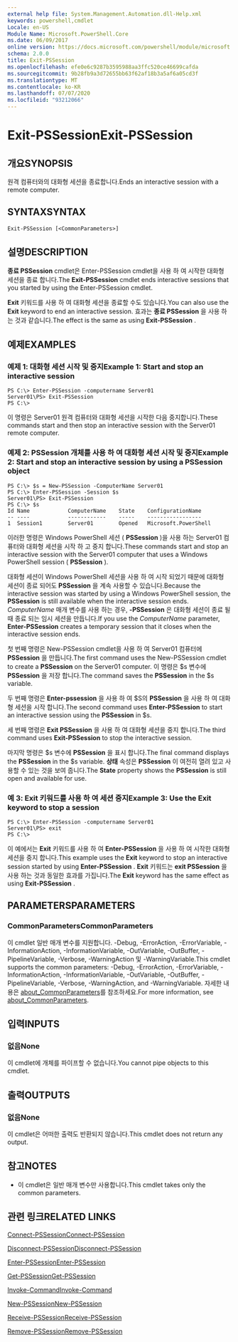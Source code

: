 ```yaml
---
external help file: System.Management.Automation.dll-Help.xml
keywords: powershell,cmdlet
Locale: en-US
Module Name: Microsoft.PowerShell.Core
ms.date: 06/09/2017
online version: https://docs.microsoft.com/powershell/module/microsoft.powershell.core/exit-pssession?view=powershell-5.1&WT.mc_id=ps-gethelp
schema: 2.0.0
title: Exit-PSSession
ms.openlocfilehash: efe0e6c9287b3595988aa3ffc520ce46699cafda
ms.sourcegitcommit: 9b28fb9a3d72655bb63f62af18b3a5af6a05cd3f
ms.translationtype: MT
ms.contentlocale: ko-KR
ms.lasthandoff: 07/07/2020
ms.locfileid: "93212066"
---
```

# <span data-ttu-id="1ff3d-103">Exit-PSSession</span><span class="sxs-lookup"><span data-stu-id="1ff3d-103">Exit-PSSession</span></span>

## <span data-ttu-id="1ff3d-104">개요</span><span class="sxs-lookup"><span data-stu-id="1ff3d-104">SYNOPSIS</span></span>
<span data-ttu-id="1ff3d-105">원격 컴퓨터와의 대화형 세션을 종료합니다.</span><span class="sxs-lookup"><span data-stu-id="1ff3d-105">Ends an interactive session with a remote computer.</span></span>

## <span data-ttu-id="1ff3d-106">SYNTAX</span><span class="sxs-lookup"><span data-stu-id="1ff3d-106">SYNTAX</span></span>

```
Exit-PSSession [<CommonParameters>]
```

## <span data-ttu-id="1ff3d-107">설명</span><span class="sxs-lookup"><span data-stu-id="1ff3d-107">DESCRIPTION</span></span>
<span data-ttu-id="1ff3d-108">**종료 PSSession** cmdlet은 Enter-PSSession cmdlet을 사용 하 여 시작한 대화형 세션을 종료 합니다.</span><span class="sxs-lookup"><span data-stu-id="1ff3d-108">The **Exit-PSSession** cmdlet ends interactive sessions that you started by using the Enter-PSSession cmdlet.</span></span>

<span data-ttu-id="1ff3d-109">**Exit** 키워드를 사용 하 여 대화형 세션을 종료할 수도 있습니다.</span><span class="sxs-lookup"><span data-stu-id="1ff3d-109">You can also use the **Exit** keyword to end an interactive session.</span></span>
<span data-ttu-id="1ff3d-110">효과는 **종료 PSSession** 을 사용 하는 것과 같습니다.</span><span class="sxs-lookup"><span data-stu-id="1ff3d-110">The effect is the same as using **Exit-PSSession** .</span></span>

## <span data-ttu-id="1ff3d-111">예제</span><span class="sxs-lookup"><span data-stu-id="1ff3d-111">EXAMPLES</span></span>

### <span data-ttu-id="1ff3d-112">예제 1: 대화형 세션 시작 및 중지</span><span class="sxs-lookup"><span data-stu-id="1ff3d-112">Example 1: Start and stop an interactive session</span></span>

```
PS C:\> Enter-PSSession -computername Server01
Server01\PS> Exit-PSSession
PS C:\>
```

<span data-ttu-id="1ff3d-113">이 명령은 Server01 원격 컴퓨터와 대화형 세션을 시작한 다음 중지합니다.</span><span class="sxs-lookup"><span data-stu-id="1ff3d-113">These commands start and then stop an interactive session with the Server01 remote computer.</span></span>

### <span data-ttu-id="1ff3d-114">예제 2: PSSession 개체를 사용 하 여 대화형 세션 시작 및 중지</span><span class="sxs-lookup"><span data-stu-id="1ff3d-114">Example 2: Start and stop an interactive session by using a PSSession object</span></span>

```
PS C:\> $s = New-PSSession -ComputerName Server01
PS C:\> Enter-PSSession -Session $s
Server01\PS> Exit-PSSession
PS C:\> $s
Id Name            ComputerName    State    ConfigurationName
-- ----            ------------    -----    -----------------
1  Session1        Server01        Opened   Microsoft.PowerShell
```

<span data-ttu-id="1ff3d-115">이러한 명령은 Windows PowerShell 세션 ( **PSSession** )을 사용 하는 Server01 컴퓨터와 대화형 세션을 시작 하 고 중지 합니다.</span><span class="sxs-lookup"><span data-stu-id="1ff3d-115">These commands start and stop an interactive session with the Server01 computer that uses a Windows PowerShell session ( **PSSession** ).</span></span>

<span data-ttu-id="1ff3d-116">대화형 세션이 Windows PowerShell 세션을 사용 하 여 시작 되었기 때문에 대화형 세션이 종료 되어도 **PSSession** 을 계속 사용할 수 있습니다.</span><span class="sxs-lookup"><span data-stu-id="1ff3d-116">Because the interactive session was started by using a Windows PowerShell session, the **PSSession** is still available when the interactive session ends.</span></span>
<span data-ttu-id="1ff3d-117">*ComputerName* 매개 변수를 사용 하는 경우, **-PSSession** 은 대화형 세션이 종료 될 때 종료 되는 임시 세션을 만듭니다.</span><span class="sxs-lookup"><span data-stu-id="1ff3d-117">If you use the *ComputerName* parameter, **Enter-PSSession** creates a temporary session that it closes when the interactive session ends.</span></span>

<span data-ttu-id="1ff3d-118">첫 번째 명령은 New-PSSession cmdlet을 사용 하 여 Server01 컴퓨터에 **PSSession** 을 만듭니다.</span><span class="sxs-lookup"><span data-stu-id="1ff3d-118">The first command uses the New-PSSession cmdlet to create a **PSSession** on the Server01 computer.</span></span>
<span data-ttu-id="1ff3d-119">이 명령은 $s 변수에 **PSSession** 을 저장 합니다.</span><span class="sxs-lookup"><span data-stu-id="1ff3d-119">The command saves the **PSSession** in the $s variable.</span></span>

<span data-ttu-id="1ff3d-120">두 번째 명령은 **Enter-pssession** 을 사용 하 여 $S의 **PSSession** 을 사용 하 여 대화형 세션을 시작 합니다.</span><span class="sxs-lookup"><span data-stu-id="1ff3d-120">The second command uses **Enter-PSSession** to start an interactive session using the **PSSession** in $s.</span></span>

<span data-ttu-id="1ff3d-121">세 번째 명령은 **Exit PSSession** 을 사용 하 여 대화형 세션을 중지 합니다.</span><span class="sxs-lookup"><span data-stu-id="1ff3d-121">The third command uses **Exit-PSSession** to stop the interactive session.</span></span>

<span data-ttu-id="1ff3d-122">마지막 명령은 $s 변수에 **PSSession** 을 표시 합니다.</span><span class="sxs-lookup"><span data-stu-id="1ff3d-122">The final command displays the **PSSession** in the $s variable.</span></span>
<span data-ttu-id="1ff3d-123">**상태** 속성은 **PSSession** 이 여전히 열려 있고 사용할 수 있는 것을 보여 줍니다.</span><span class="sxs-lookup"><span data-stu-id="1ff3d-123">The **State** property shows the **PSSession** is still open and available for use.</span></span>

### <span data-ttu-id="1ff3d-124">예 3: Exit 키워드를 사용 하 여 세션 중지</span><span class="sxs-lookup"><span data-stu-id="1ff3d-124">Example 3: Use the Exit keyword to stop a session</span></span>

```
PS C:\> Enter-PSSession -computername Server01
Server01\PS> exit
PS C:\>
```

<span data-ttu-id="1ff3d-125">이 예에서는 **Exit** 키워드를 사용 하 여 **Enter-PSSession** 을 사용 하 여 시작한 대화형 세션을 중지 합니다.</span><span class="sxs-lookup"><span data-stu-id="1ff3d-125">This example uses the **Exit** keyword to stop an interactive session started by using **Enter-PSSession** .</span></span>
<span data-ttu-id="1ff3d-126">**Exit** 키워드는 **exit PSSession** 을 사용 하는 것과 동일한 효과를 가집니다.</span><span class="sxs-lookup"><span data-stu-id="1ff3d-126">The **Exit** keyword has the same effect as using **Exit-PSSession** .</span></span>

## <span data-ttu-id="1ff3d-127">PARAMETERS</span><span class="sxs-lookup"><span data-stu-id="1ff3d-127">PARAMETERS</span></span>

### <span data-ttu-id="1ff3d-128">CommonParameters</span><span class="sxs-lookup"><span data-stu-id="1ff3d-128">CommonParameters</span></span>
<span data-ttu-id="1ff3d-129">이 cmdlet 일반 매개 변수를 지원합니다. -Debug, -ErrorAction, -ErrorVariable, -InformationAction, -InformationVariable, -OutVariable, -OutBuffer, -PipelineVariable, -Verbose, -WarningAction 및 -WarningVariable.</span><span class="sxs-lookup"><span data-stu-id="1ff3d-129">This cmdlet supports the common parameters: -Debug, -ErrorAction, -ErrorVariable, -InformationAction, -InformationVariable, -OutVariable, -OutBuffer, -PipelineVariable, -Verbose, -WarningAction, and -WarningVariable.</span></span> <span data-ttu-id="1ff3d-130">자세한 내용은 [about_CommonParameters](https://go.microsoft.com/fwlink/?LinkID=113216)를 참조하세요.</span><span class="sxs-lookup"><span data-stu-id="1ff3d-130">For more information, see [about_CommonParameters](https://go.microsoft.com/fwlink/?LinkID=113216).</span></span>

## <span data-ttu-id="1ff3d-131">입력</span><span class="sxs-lookup"><span data-stu-id="1ff3d-131">INPUTS</span></span>

### <span data-ttu-id="1ff3d-132">없음</span><span class="sxs-lookup"><span data-stu-id="1ff3d-132">None</span></span>
<span data-ttu-id="1ff3d-133">이 cmdlet에 개체를 파이프할 수 없습니다.</span><span class="sxs-lookup"><span data-stu-id="1ff3d-133">You cannot pipe objects to this cmdlet.</span></span>

## <span data-ttu-id="1ff3d-134">출력</span><span class="sxs-lookup"><span data-stu-id="1ff3d-134">OUTPUTS</span></span>

### <span data-ttu-id="1ff3d-135">없음</span><span class="sxs-lookup"><span data-stu-id="1ff3d-135">None</span></span>
<span data-ttu-id="1ff3d-136">이 cmdlet은 어떠한 출력도 반환되지 않습니다.</span><span class="sxs-lookup"><span data-stu-id="1ff3d-136">This cmdlet does not return any output.</span></span>

## <span data-ttu-id="1ff3d-137">참고</span><span class="sxs-lookup"><span data-stu-id="1ff3d-137">NOTES</span></span>

* <span data-ttu-id="1ff3d-138">이 cmdlet은 일반 매개 변수만 사용합니다.</span><span class="sxs-lookup"><span data-stu-id="1ff3d-138">This cmdlet takes only the common parameters.</span></span>


## <span data-ttu-id="1ff3d-139">관련 링크</span><span class="sxs-lookup"><span data-stu-id="1ff3d-139">RELATED LINKS</span></span>

[<span data-ttu-id="1ff3d-140">Connect-PSSession</span><span class="sxs-lookup"><span data-stu-id="1ff3d-140">Connect-PSSession</span></span>](Connect-PSSession.md)

[<span data-ttu-id="1ff3d-141">Disconnect-PSSession</span><span class="sxs-lookup"><span data-stu-id="1ff3d-141">Disconnect-PSSession</span></span>](Disconnect-PSSession.md)

[<span data-ttu-id="1ff3d-142">Enter-PSSession</span><span class="sxs-lookup"><span data-stu-id="1ff3d-142">Enter-PSSession</span></span>](Enter-PSSession.md)

[<span data-ttu-id="1ff3d-143">Get-PSSession</span><span class="sxs-lookup"><span data-stu-id="1ff3d-143">Get-PSSession</span></span>](Get-PSSession.md)

[<span data-ttu-id="1ff3d-144">Invoke-Command</span><span class="sxs-lookup"><span data-stu-id="1ff3d-144">Invoke-Command</span></span>](Invoke-Command.md)

[<span data-ttu-id="1ff3d-145">New-PSSession</span><span class="sxs-lookup"><span data-stu-id="1ff3d-145">New-PSSession</span></span>](New-PSSession.md)

[<span data-ttu-id="1ff3d-146">Receive-PSSession</span><span class="sxs-lookup"><span data-stu-id="1ff3d-146">Receive-PSSession</span></span>](Receive-PSSession.md)

[<span data-ttu-id="1ff3d-147">Remove-PSSession</span><span class="sxs-lookup"><span data-stu-id="1ff3d-147">Remove-PSSession</span></span>](Remove-PSSession.md)
